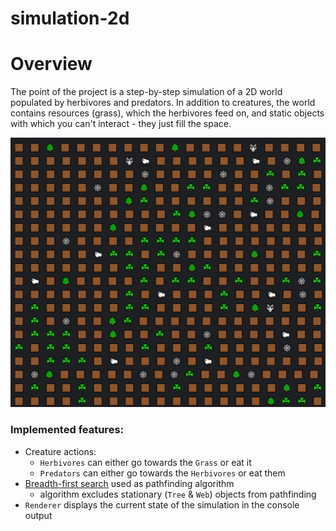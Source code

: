 # simulation-2d


# Overview

The point of the project is a step-by-step simulation of a 2D world populated by herbivores and predators. In addition
to creatures, the world contains resources (grass), which the herbivores feed on, and static objects with which you
can't interact - they just fill the space.

![Screen](https://github.com/lupriy/simulation-2d/blob/main/изображение_2023-11-07_152317683.png)

### Implemented features:

- Creature actions:
    - `Herbivores` can either go towards the `Grass` or eat it
    - `Predators` can either go towards the `Herbivores` or eat them
- [Breadth-first search](https://en.wikipedia.org/wiki/Breadth-first_search) used as pathfinding algorithm
    - algorithm excludes stationary (`Tree` & `Web`) objects from pathfinding
- `Renderer` displays the current state of the simulation in the console output
 
